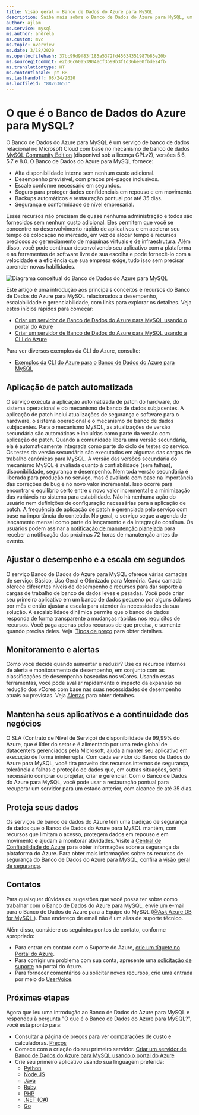 ```yaml
---
title: Visão geral – Banco de Dados do Azure para MySQL
description: Saiba mais sobre o Banco de Dados do Azure para MySQL, um serviço de banco de dados relacional no Microsoft Cloud baseado no MySQL Community Edition.
author: ajlam
ms.service: mysql
ms.author: andrela
ms.custom: mvc
ms.topic: overview
ms.date: 3/18/2020
ms.openlocfilehash: 37bc99d9f83f185a5372fd45634351987b85e20b
ms.sourcegitcommit: e2b36c60a53904ecf3b99b3f1d36be00fbde24fb
ms.translationtype: HT
ms.contentlocale: pt-BR
ms.lasthandoff: 08/24/2020
ms.locfileid: "88763653"
---
```

# <a name="what-is-azure-database-for-mysql"></a>O que é o Banco de Dados do Azure para MySQL?

O Banco de Dados do Azure para MySQL é um serviço de banco de dados relacional no Microsoft Cloud com base no mecanismo de banco de dados [MySQL Community Edition](https://www.mysql.com/products/community/) (disponível sob a licença GPLv2), versões 5.6, 5.7 e 8.0. O Banco de Dados do Azure para MySQL fornece:

- Alta disponibilidade interna sem nenhum custo adicional.
- Desempenho previsível, com preços pré-pagos inclusivos.
- Escale conforme necessário em segundos.
- Seguro para proteger dados confidenciais em repouso e em movimento.
- Backups automáticos e restauração pontual por até 35 dias.
- Segurança e conformidade de nível empresarial.

Esses recursos não precisam de quase nenhuma administração e todos são fornecidos sem nenhum custo adicional. Eles permitem que você se concentre no desenvolvimento rápido de aplicativos e em acelerar seu tempo de colocação no mercado, em vez de alocar tempo e recursos preciosos ao gerenciamento de máquinas virtuais e de infraestrutura. Além disso, você pode continuar desenvolvendo seu aplicativo com a plataforma e as ferramentas de software livre de sua escolha e pode fornecê-lo com a velocidade e a eficiência que sua empresa exige, tudo isso sem precisar aprender novas habilidades.

![Diagrama conceitual do Banco de Dados do Azure para MySQL](media/overview/1-azure-db-for-mysql-conceptual-diagram.png)

Este artigo é uma introdução aos principais conceitos e recursos do Banco de Dados do Azure para MySQL relacionados a desempenho, escalabilidade e gerenciabilidade, com links para explorar os detalhes. Veja estes inícios rápidos para começar:

- [Criar um servidor de Banco de Dados do Azure para MySQL usando o portal do Azure](quickstart-create-mysql-server-database-using-azure-portal.md)
- [Criar um servidor de Banco de Dados do Azure para MySQL usando a CLI do Azure](quickstart-create-mysql-server-database-using-azure-cli.md)

Para ver diversos exemplos da CLI do Azure, consulte:

- [Exemplos da CLI do Azure para o Banco de Dados do Azure para MySQL](sample-scripts-azure-cli.md)

## <a name="automated-patching"></a>Aplicação de patch automatizada
O serviço executa a aplicação automatizada de patch do hardware, do sistema operacional e do mecanismo de banco de dados subjacentes. A aplicação de patch inclui atualizações de segurança e software para o hardware, o sistema operacional e o mecanismo de banco de dados subjacentes. Para o mecanismo MySQL, as atualizações de versão secundária são automáticas e incluídas como parte da versão com aplicação de patch. Quando a comunidade libera uma versão secundária, ela é automaticamente integrada como parte do ciclo de testes do serviço. Os testes da versão secundária são executados em algumas das cargas de trabalho canônicas para MySQL. A versão das versões secundária do mecanismo MySQL é avaliada quanto à confiabilidade (sem falhas), disponibilidade, segurança e desempenho. Nem toda versão secundária é liberada para produção no serviço, mas é avaliada com base na importância das correções de bug e no novo valor incremental. Isso ocorre para encontrar o equilíbrio certo entre o novo valor incremental e a minimização das variáveis no sistema para estabilidade. Não há nenhuma ação do usuário nem definições de configuração necessárias para a aplicação de patch. A frequência de aplicação de patch é gerenciada pelo serviço com base na importância do conteúdo. No geral, o serviço segue a agenda de lançamento mensal como parte do lançamento e da integração contínua. Os usuários podem assinar a [notificação de manutenção planejada](concepts-monitoring.md) para receber a notificação das próximas 72 horas de manutenção antes do evento.

## <a name="adjust-performance-and-scale-within-seconds"></a>Ajustar o desempenho e a escala em segundos
O serviço Banco de Dados do Azure para MySQL oferece várias camadas de serviço: Básico, Uso Geral e Otimizado para Memória. Cada camada oferece diferentes níveis de desempenho e recursos para dar suporte a cargas de trabalho de banco de dados leves e pesadas. Você pode criar seu primeiro aplicativo em um banco de dados pequeno por alguns dólares por mês e então ajustar a escala para atender às necessidades da sua solução. A escalabilidade dinâmica permite que o banco de dados responda de forma transparente a mudanças rápidas nos requisitos de recursos. Você paga apenas pelos recursos de que precisa, e somente quando precisa deles. Veja  [Tipos de preço](concepts-service-tiers.md) para obter detalhes.

## <a name="monitoring-and-alerting"></a>Monitoramento e alertas
Como você decide quando aumentar e reduzir? Use os recursos internos de alerta e monitoramento de desempenho, em conjunto com as classificações de desempenho baseadas nos vCores. Usando essas ferramentas, você pode avaliar rapidamente o impacto da expansão ou redução dos vCores com base nas suas necessidades de desempenho atuais ou previstas. Veja [Alertas](howto-alert-on-metric.md) para obter detalhes.

## <a name="keep-your-app-and-business-running"></a>Mantenha seus aplicativos e a continuidade dos negócios
O SLA (Contrato de Nível de Serviço) de disponibilidade de 99,99% do Azure, que é líder do setor e é alimentado por uma rede global de datacenters gerenciados pela Microsoft, ajuda a manter seu aplicativo em execução de forma ininterrupta. Com cada servidor do Banco de Dados do Azure para MySQL, você tira proveito dos recursos internos de segurança, tolerância a falhas e proteção de dados que, em outras situações, seria necessário comprar ou projetar, criar e gerenciar. Com o Banco de Dados do Azure para MySQL, você pode usar a restauração pontual para recuperar um servidor para um estado anterior, com alcance de até 35 dias.

## <a name="secure-your-data"></a>Proteja seus dados
Os serviços de banco de dados do Azure têm uma tradição de segurança de dados que o Banco de Dados do Azure para MySQL mantém, com recursos que limitam o acesso, protegem dados em repouso e em movimento e ajudam a monitorar atividades. Visite a [Central de Confiabilidade do Azure](https://www.microsoft.com/trustcenter/security) para obter informações sobre a segurança da plataforma do Azure. Para obter mais informações sobre os recursos de segurança do Banco de Dados do Azure para MySQL, confira a [visão geral de segurança](concepts-security.md).

## <a name="contacts"></a>Contatos
Para quaisquer dúvidas ou sugestões que você possa ter sobre como trabalhar com o Banco de Dados do Azure para MySQL, envie um e-mail para o Banco de Dados do Azure para a Equipe do MySQL ([@Ask Azure DB for MySQL ](mailto:AskAzureDBforMySQL@service.microsoft.com)). Esse endereço de email não é um alias de suporte técnico.

Além disso, considere os seguintes pontos de contato, conforme apropriado:

- Para entrar em contato com o Suporte do Azure, [crie um tíquete no Portal do Azure](https://portal.azure.com/?#blade/Microsoft_Azure_Support/HelpAndSupportBlade).
- Para corrigir um problema com sua conta, apresente uma [solicitação de suporte](https://ms.portal.azure.com/#blade/Microsoft_Azure_Support/HelpAndSupportBlade/newsupportrequest) no portal do Azure.
- Para fornecer comentários ou solicitar novos recursos, crie uma entrada por meio do [UserVoice](https://feedback.azure.com/forums/597982-azure-database-for-mysql).

## <a name="next-steps"></a>Próximas etapas
Agora que leu uma introdução ao Banco de Dados do Azure para MySQL e respondeu à pergunta "O que é o Banco de Dados do Azure para MySQL?", você está pronto para:

- Consultar a página de preços para ver comparações de custo e calculadoras. [Preços](https://azure.microsoft.com/pricing/details/mysql/)
- Comece com a criação do seu primeiro servidor. [Criar um servidor de Banco de Dados do Azure para MySQL usando o portal do Azure](quickstart-create-mysql-server-database-using-azure-portal.md)
- Crie seu primeiro aplicativo usando sua linguagem preferida:
  - [Python](./connect-python.md)
  - [Node.JS](./connect-nodejs.md)
  - [Java](./connect-java.md)
  - [Ruby](./connect-ruby.md)
  - [PHP](./connect-php.md)
  - [.NET (C#)](./connect-csharp.md)
  - [Go](./connect-go.md)
